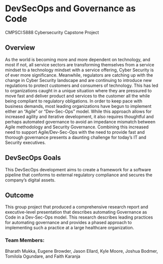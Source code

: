 # DevSecOps and Governance as Code
CMPSCI:5888 Cybersecurity Capstone Project

## Overview
As the world is becoming more and more dependent on technology, and most if not, all service sectors are transforming themselves from a service mindset to a technology mindset with a service offering, Cyber Security is of ever more significance. Meanwhile, regulators are catching up with the change in Cyber Security landscape and are continuing to introduce new regulations to protect customers and consumers of technology. This has led to organizations caught in a unique situation where they are pressured to move fast and deliver product and services to the customer all the while being compliant to regulatory obligations. In order to keep pace with business demands, most leading organizations have begun to implement either an “Agile” or “Dev-Sec-Ops” model.  While this approach allows for increased agility and iterative development, it also requires thoughtful and perhaps automated governance to avoid an impedance mismatch between Agile methodology and Security Governance.  Combining this increased need to support Agile/Dev-Sec-Ops with the need to provide fast and thorough governance presents a daunting challenge for today’s IT and Security executives.

## DevSecOps Goals
This DevSecOps development aims to create a framework for a software pipeline that conforms to external regulatory compliance and secures the company’s digital assets.

## Outcome 
This group project that produced a comprehensive research report and executive-level presentation that describes automating Governance as Code in a Dev-Sec-Ops model. This research describes leading practices for automating governance and provides a phased approach to implementing such a practice at a large healthcare organization.


### Team Members:
Bharath Mukka, Eugene Browder, Jason Ellard, Kyle Moore, Joshua Bodmer, Tomilola Ogundare, and Faith Karanja
